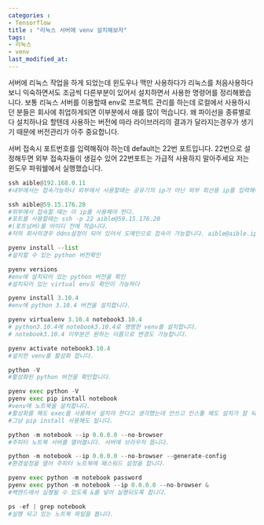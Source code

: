 ```yaml
---
categories : 
- Tensorflow
title : "리눅스 서버에 venv 설치해보자"
tags:
- 리눅스
- venv
last_modified_at:
---
```



서버에 리눅스 작업을 하게 되었는데 윈도우나 맥만 사용하다가 리눅스를 처음사용하다보니 익숙하면서도 조금씩 다른부분이 있어서 설치하면서 사용한 명령어를 정리해봤습니다.
보통 리눅스 서버를 이용할때 env로 프로젝트 관리를 하는데 로컬에서 사용하시던 분들은 회사에 취업하게되면 이부분에서 애를 많이 먹습니다.
왜 파이선을 종류별로 다 설치하나요 할텐데 사용하는 버전에 따라 라이브러리의 결과가 달라지는경우가 생기기 때문에 버전관리가 아주 중요합니다. 

서버 접속시 포트번호를 입력해줘야 하는데 default는 22번 포트입니다. 
22번으로 설정해두면 외부 접속자들이 생길수 있어 22번포트는 가급적 사용하지 말아주세요
저는 윈도우 파워쉘에서 실행했습니다.


```python
ssh aible@192.168.0.11
#내부에서는 접속가능하나 외부에서 사용할때는 공유기의 ip가 아닌 외부 회선용 ip를 입력해야 한다.

ssh aible@59.15.176.20
#외부에서 접속할 때는 이 ip를 사용해야 한다.
#포트를 사용할때는 ssh -p 22 aible@59.15.176.20
#(포트넘버)를 아이디 전에 적습니다. 
#저의 회사의경우 ddns설정이 되어 있어서 도메인으로 접속이 가능합니다. aible@aible.iptime.org

pyenv install --list
#설치할 수 있는 python 버전확인

pyenv versions
#env에 설치되어 있는 python 버전을 확인
#설치되어 있는 virtual env도 확인이 가능하다 

pyenv install 3.10.4
#env에 python 3.10.4 버전을 설치합니다.

pyenv virtualenv 3.10.4 notebook3.10.4
# python3.10.4에 notebook3.10.4로 명명한 venv를 설치합니다.
# notebook3.10.4 이부분은 원하는 이름으로 변경도 가능합니다.

pyenv activate notebook3.10.4
#설치한 venv를 활성화 합니다.

python -V
#활성화된 python 버전을 확인합니다.

pyenv exec python -V
pyenv exec pip install notebook
#venv에 노트북을 설치합니다.
#활성화를 해도 exec를 사용해서 설치야 한다고 생각했는데 안쓰고 인스톨 해도 설치가 잘 되네요
#그냥 pip install 사용해도 됩니다.

python -m notebook --ip 0.0.0.0 --no-browser
#주피터 노트북 서버를 열어봅니다. 서버에 브라우저 뜹니다.

python -m notebook --ip 0.0.0.0 --no-browser --generate-config
#환경설정을 열어 주피터 노트북에 패스워드 설정을 합니다.

pyenv exec python -m notebook password
pyenv exec python -m notebook --ip 0.0.0.0 --no-browser &
#백엔드에서 실행될 수 있도록 &를 넣어 실행되도록 합니다.

ps -ef | grep notebook
#실행 되고 있는 노트북 파일을 봅니다.

```
